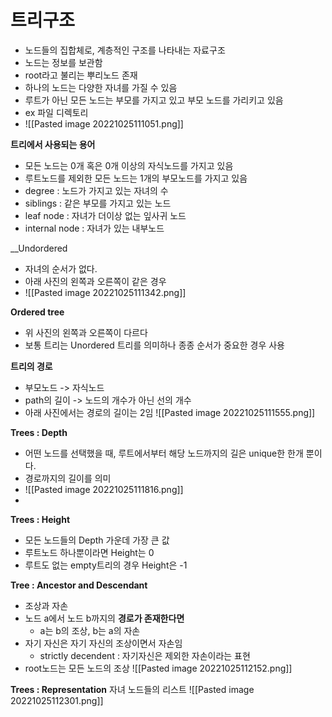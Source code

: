 # 트리구조
- 노드들의 집합체로, 계층적인 구조를 나타내는 자료구조
- 노드는 정보를 보관함
- root라고 불리는 뿌리노드 존재
- 하나의 노드는 다양한 자녀를 가질 수 있음
- 루트가 아닌 모든 노드는 부모를 가지고 있고 부모 노드를 가리키고 있음
- ex 파일 디렉토리
- ![[Pasted image 20221025111051.png]]

__트리에서 사용되는 용어__
- 모든 노드는 0개 혹은 0개 이상의 자식노드를 가지고 있음
- 루트노드를 제외한 모든 노드는 1개의 부모노드를 가지고 있음
- degree : 노드가 가지고 있는 자녀의 수
- siblings : 같은 부모를 가지고 있는 노드
- leaf node : 자녀가 더이상 없는 잎사귀 노드
- internal node : 자녀가 있는 내부노드

__Undordered 
- 자녀의 순서가 없다.
- 아래 사진의 왼쪽과 오른쪽이 같은 경우
- ![[Pasted image 20221025111342.png]]

__Ordered tree__
- 위 사진의 왼쪽과 오른쪽이 다르다
- 보통 트리는 Unordered 트리를 의미하나 종종 순서가 중요한 경우 사용

__트리의 경로__
- 부모노드 -> 자식노드
- path의 길이 -> 노드의 개수가 아닌 선의 개수
- 아래 사진에서는 경로의 길이는 2임 
![[Pasted image 20221025111555.png]]

__Trees : Depth__ 
- 어떤 노드를 선택했을 때, 루트에서부터 해당 노드까지의 길은 unique한 한개 뿐이다.
- 경로까지의 길이를 의미
- ![[Pasted image 20221025111816.png]]
- 

__Trees : Height__
- 모든 노드들의 Depth 가운데 가장 큰 값
- 루트노드 하나뿐이라면 Height는 0
- 루트도 없는 empty트리의 경우 Height은 -1

__Tree : Ancestor and Descendant__
- 조상과 자손
- 노드 a에서 노드 b까지의 **경로가 존재한다면**
	- a는 b의 조상, b는 a의 자손
- 자기 자신은 자기 자신의 조상이면서 자손임
	- strictly decendent : 자기자신은 제외한 자손이라는 표현
- root노드는 모든 노드의 조상
![[Pasted image 20221025112152.png]]

__Trees : Representation__
자녀 노드들의 리스트 
![[Pasted image 20221025112301.png]]



